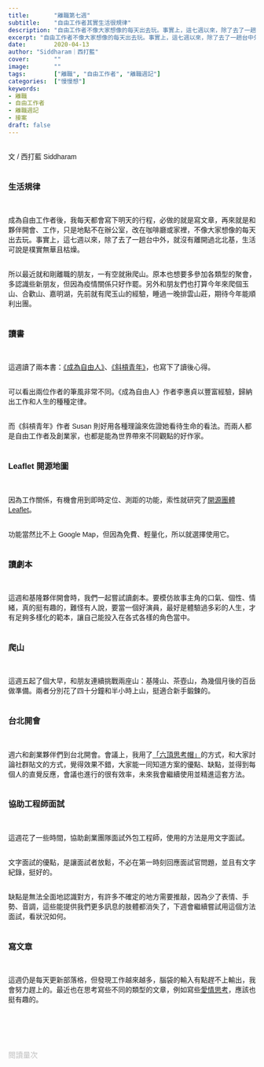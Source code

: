 ```yaml
---
title:       "離職第七週"
subtitle:    "自由工作者其實生活很規律"
description: "自由工作者不像大家想像的每天出去玩。事實上，這七週以來，除了去了一趟台中外，就沒有離開過北北基，生活可說是樸實無華且枯燥。"
excerpt: "自由工作者不像大家想像的每天出去玩。事實上，這七週以來，除了去了一趟台中外，就沒有離開過北北基，生活可說是樸實無華且枯燥。"
date:        2020-04-13
author: "Siddharam｜西打藍"
cover:       ""
image:       ""
tags:        ["離職", "自由工作者", "離職週記"]
categories:  ["慢慢想"]
keywords:
- 離職
- 自由工作者
- 離職週記
- 接案
draft: false
---
```


<article style="font-family: 'Noto Sans TC', '微軟正黑體', sans-serif; font-weight: 300;">

<br>文 / 西打藍 Siddharam<br><br>

<h3 class="article-h1-color">生活規律</h3><br>

成為自由工作者後，我每天都會寫下明天的行程，必做的就是寫文章，再來就是和夥伴開會、工作，只是地點不在辦公室，改在咖啡廳或家裡，不像大家想像的每天出去玩。事實上，這七週以來，除了去了一趟台中外，就沒有離開過北北基，生活可說是樸實無華且枯燥。<br><br>

所以最近就和剛離職的朋友，一有空就揪爬山。原本也想要多參加各類型的聚會，多認識些新朋友，但因為疫情關係只好作罷。另外和朋友們也打算今年來爬個玉山、合歡山、嘉明湖，先前就有爬玉山的經驗，睡過一晚排雲山莊，期待今年能順利出團。<br><br>

<h3 class="article-h1-color">讀書</h3><br>

這週讀了兩本書：<a href="https://siddharam.com.tw/post/20200412/" target="_blank">《成為自由人》</a>、<a href="https://siddharam.com.tw/post/20200409/" target="_blank">《斜槓青年》</a>，也寫下了讀後心得。<br><br>

可以看出兩位作者的筆風非常不同。《成為自由人》作者李惠貞以豐富經驗，歸納出工作和人生的種種定律。<br><br>

而《斜槓青年》作者 Susan 則好用各種理論來佐證她看待生命的看法。而兩人都是自由工作者及創業家，也都是能為世界帶來不同觀點的好作家。<br><br>

<h3 class="article-h1-color">Leaflet 開源地圖</h3><br>

因為工作關係，有機會用到即時定位、測距的功能，索性就研究了<a href="https://siddharam.com.tw/post/20200410/" target="_blank">開源團體 Leaflet</a>。<br><br>

功能當然比不上 Google Map，但因為免費、輕量化，所以就選擇使用它。<br><br>

<h3 class="article-h1-color">讀劇本</h3><br>

這週和基隆夥伴開會時，我們一起嘗試讀劇本。要模仿故事主角的口氣、個性、情緒，真的挺有趣的，難怪有人說，要當一個好演員，最好是體驗過多彩的人生，才有足夠多樣化的範本，讓自己能投入在各式各樣的角色當中。<br><br>

<h3 class="article-h1-color">爬山</h3><br>

這週五起了個大早，和朋友連續挑戰兩座山：基隆山、茶壺山，為幾個月後的百岳做準備。兩者分別花了四十分鐘和半小時上山，挺適合新手鍛鍊的。<br><br>

<h3 class="article-h1-color">台北開會</h3><br>

週六和創業夥伴們到台北開會。會議上，我用了<a href="https://siddharam.com.tw/post/20200411/" target="_blank">「六頂思考帽」</a>的方式，和大家討論社群貼文的方式，覺得效果不錯，大家能一同知道方案的優點、缺點，並得到每個人的直覺反應，會議也進行的很有效率，未來我會繼續使用並精進這套方法。<br><br>

<h3 class="article-h1-color">協助工程師面試</h3><br>

這週花了一些時間，協助創業團隊面試外包工程師，使用的方法是用文字面試。<br><br>

文字面試的優點，是讓面試者放鬆，不必在第一時刻回應面試官問題，並且有文字紀錄，挺好的。<br><br>

缺點是無法全面地認識對方，有許多不確定的地方需要推敲，因為少了表情、手勢、音調，這些能提供我們更多訊息的肢體都消失了，下週會繼續嘗試用這個方法面試，看狀況如何。<br><br>

<h3 class="article-h1-color">寫文章</h3><br>

這週仍是每天更新部落格，但發現工作越來越多，腦袋的輸入有點趕不上輸出，我會努力趕上的。最近也在思考寫些不同的類型的文章，例如寫些<a href="https://siddharam.com.tw/post/20200413/" target="_blank">愛情思考</a>，應該也挺有趣的。<br><br>





<br><br><br>

</article>

<div style="color: #bfbfbf; font-size: 15px;" id="busuanzi_container_page_pv">
  閱讀量<span id="busuanzi_value_page_pv"></span>次
</div>

<script src="../../js/post.js"></script>




